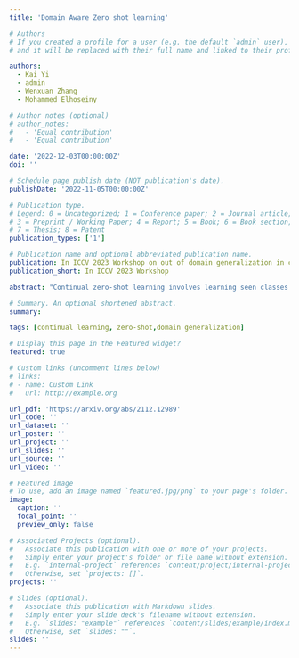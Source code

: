 ```yaml
---
title: 'Domain Aware Zero shot learning'

# Authors
# If you created a profile for a user (e.g. the default `admin` user), write the username (folder name) here
# and it will be replaced with their full name and linked to their profile.

authors:
  - Kai Yi 
  - admin
  - Wenxuan Zhang
  - Mohammed Elhoseiny

# Author notes (optional)
# author_notes:
#   - 'Equal contribution'
#   - 'Equal contribution'

date: '2022-12-03T00:00:00Z'
doi: ''

# Schedule page publish date (NOT publication's date).
publishDate: '2022-11-05T00:00:00Z'

# Publication type.
# Legend: 0 = Uncategorized; 1 = Conference paper; 2 = Journal article;
# 3 = Preprint / Working Paper; 4 = Report; 5 = Book; 6 = Book section;
# 7 = Thesis; 8 = Patent
publication_types: ['1']

# Publication name and optional abbreviated publication name.
publication: In ICCV 2023 Workshop on out of domain generalization in computer vision
publication_short: In ICCV 2023 Workshop 

abstract: "Continual zero-shot learning involves learning seen classes incrementally while improving the ability to recognize unseen or yet-to-be-seen classes. It has a broad range of potential applications in real-world vision tasks, such as accelerating species discovery. However, in these scenarios, the changes in environmental conditions cause shifts in the presentation of captured images, which we refer to as domain shift, and adds complexity to the tasks. In this paper, we introduce Domain Aware Continual Zero-Shot Learning (DACZSL), a task that involves visually recognizing images of unseen categories in unseen domains continually. To address the challenges of DACZSL, we propose a Domain-Invariant Network (DIN). We empoly a dual network structure to learn factorized features to alleviate forgetting, where consists of a global shared net for domian-invirant and task-invariant features, and per-task private nets for task-specific features. Furthermore, we introduce a class-wise learnable prompt to obtain better class-level text representation, which enables zero-shot prediction of future unseen classes. To evaluate DACZSL, we introduce two benchmarks: DomainNet-CZSL and iWildCam-CZSL. Our results show that DIN significantly outperforms existing baselines and achieves a new state-of-the-art."

# Summary. An optional shortened abstract.
summary: 

tags: [continual learning, zero-shot,domain generalization]

# Display this page in the Featured widget?
featured: true

# Custom links (uncomment lines below)
# links:
# - name: Custom Link
#   url: http://example.org

url_pdf: 'https://arxiv.org/abs/2112.12989'
url_code: ''
url_dataset: ''
url_poster: ''
url_project: ''
url_slides: ''
url_source: ''
url_video: ''

# Featured image
# To use, add an image named `featured.jpg/png` to your page's folder.
image:
  caption: ''
  focal_point: ''
  preview_only: false

# Associated Projects (optional).
#   Associate this publication with one or more of your projects.
#   Simply enter your project's folder or file name without extension.
#   E.g. `internal-project` references `content/project/internal-project/index.md`.
#   Otherwise, set `projects: []`.
projects: ''

# Slides (optional).
#   Associate this publication with Markdown slides.
#   Simply enter your slide deck's filename without extension.
#   E.g. `slides: "example"` references `content/slides/example/index.md`.
#   Otherwise, set `slides: ""`.
slides: ''
---
```


<!-- {{% callout note %}}
Click the _Cite_ button above to demo the feature to enable visitors to import publication metadata into their reference management software.
{{% /callout %}}

{{% callout note %}}
Create your slides in Markdown - click the _Slides_ button to check out the example.
{{% /callout %}} -->

<!-- Supplementary notes can be added here, including [code, math, and images](https://wowchemy.com/docs/writing-markdown-latex/). -->
